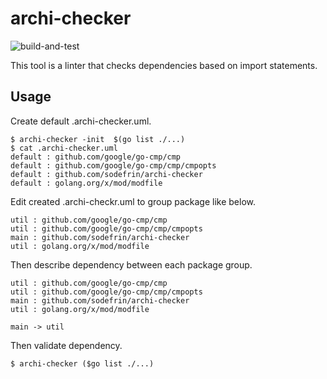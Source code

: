 # archi-checker

![build-and-test](https://github.com/sodefrin/archi-checker/workflows/build-and-test/badge.svg)

This tool is a linter that checks dependencies based on import statements.

## Usage

Create default .archi-checker.uml.

```
$ archi-checker -init  $(go list ./...)
$ cat .archi-checker.uml
default : github.com/google/go-cmp/cmp
default : github.com/google/go-cmp/cmp/cmpopts
default : github.com/sodefrin/archi-checker
default : golang.org/x/mod/modfile
```

Edit created .archi-checkr.uml to group package like below.

```
util : github.com/google/go-cmp/cmp
util : github.com/google/go-cmp/cmp/cmpopts
main : github.com/sodefrin/archi-checker
util : golang.org/x/mod/modfile
```

Then describe dependency between each package group.

```
util : github.com/google/go-cmp/cmp
util : github.com/google/go-cmp/cmp/cmpopts
main : github.com/sodefrin/archi-checker
util : golang.org/x/mod/modfile

main -> util
```

Then validate dependency.

```
$ archi-checker ($go list ./...)
```
